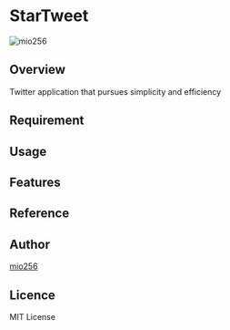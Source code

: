 # StarTweet

![mio256](https://avatars.githubusercontent.com/u/71450182)

## Overview

Twitter application that pursues simplicity and efficiency

## Requirement

## Usage

## Features

## Reference

## Author

[mio256](https://github.com/mio256)

## Licence

MIT License